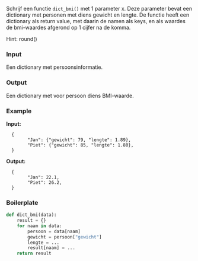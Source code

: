 Schrijf een functie `dict_bmi()` met 1 parameter x. Deze parameter bevat een dictionary met personen met diens gewicht en lengte. De functie heeft een dictionary als return value, met daarin de namen als keys, en als waardes de bmi-waardes afgerond op 1 cijfer na de komma.

Hint: round()

### Input

Een dictionary met persoonsinformatie.

### Output

Een dictionary met voor persoon diens BMI-waarde.

### Example

**Input:**

      {
            "Jan": {"gewicht": 79, "lengte": 1.89},
            "Piet": {"gewicht": 85, "lengte": 1.80},
      }

**Output:**

      {
            "Jan": 22.1,
            "Piet": 26.2,
      }


### Boilerplate

```python
def dict_bmi(data):
    result = {}
    for naam in data:
        persoon = data[naam]
        gewicht = persoon["gewicht"]
        lengte = ...
        result[naam] = ...
    return result
```